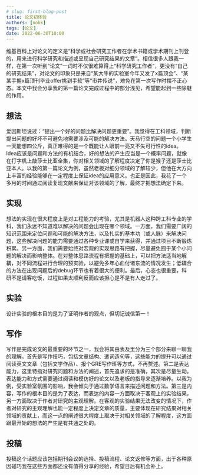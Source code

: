 ```yaml
---
# slug: first-blog-post
title: 论文初体验
authors: [nokk]
tags: [论文]
date: 2022-06-30T10:00
---
```


维基百科上对论文的定义是“科学或社会研究工作者在学术书籍或学术期刊上刊登的，用来进行科学研究和描述或呈现自己研究结果的文章”。相信很多人跟我一样，在第一次听到“论文”一词时不仅很难算得上“科学研究工作者”，更没有“自己的研究结果”，对论文的印象只是来自“某大牛的实验室今年又发了x篇顶会”、“某某手握x篇顶刊毕业offer挑到手软”等“市井传说”，难免在第一次写作时摆不正心态。本文中我会分享我的第一篇论文完成过程中的部分浅见，希望能起到一些除魅的作用。
<!--truncate-->

## 想法

爱因斯坦说过：“提出一个好的问题比解决问题更重要”。我觉得在工科领域，判断提出问题的好坏不可避免地需要涉及可能的解决方法。天马行空的问题一个小学生一天能想四公斤，真正难得的是一个既能让人眼前一亮又不失可行性的idea。Idea应该是问题和方法的有机结合，好的想法的产生应当是一个概率问题，就像在打字机上敲莎士比亚全集，你对相关领域的了解程度决定了你是猴子还是莎士比亚本人。以我的第一篇论文为例，虽然老板对细分领域的了解较少，但他在大方向上丰富的经验能够在一定程度上保证idea的应用意义。也正是因此，我花了一个多月的时间通过阅读复现文献来保证对该领域的了解，最终才把想法确定下来。

## 实现

想法的实现在很大程度上是对工程能力的考验，尤其是机器人这种跨工科专业的学科，我们永远不知道难以解决的问题会出现在哪个领域。一方面，我们需要广阔的知识范围来定位问题和可能的解决方法，以及扎实的基本功（或人脉）来解决问题，这些解决问题的能力需要通过各种专业课或自学来获得，并通过项目不断锻炼积累。另一方面，我们需要始终对宏观的实现思路有把握，尽量避免囿于某个小问题的解决而影响整体。在对整体思路流程有把握的基础上，可以把方法适当地解耦，对不同流程进行合理的预实验，以避免多年心血付诸东流的情况发生；低耦合的方法在出现问题后的debug环节也有着很大的便利。最后，心态也很重要，科研不是请客吃饭，过程如果太顺利反而应该担心是不是有人走过了。

## 实验

设计实验的根本目的是为了证明作者的观点，但切记诚信第一！

## 写作

写作是完成论文的最重要的环节之一，我会将其由表及里分为三个部分来聊一聊我的理解。首先是写作技巧，包括文章结构、遣词造句等，这些能力的提升可以通过阅读英文文章（包括文学作品）、报个GRE写作班等方式，不再赘述。第二是表达能力，这里特指对研究问题和方法的阐述，首先追求的是准确，其次是尽量生动。表达能力和方式需要通过阅读和模仿好的论文以及老板的指导来逐渐培养。以我为例，受实验室氛围的影响，我会倾向于通过数学语言来描述问题和方法。第三是内容，写作的根本目的是为了表达，而表达的内容一方面取决于客观上的实验结果，另一方面取决于作者对研究的主观理解。在客观的实验结果无法改变的情况下，作者对研究的主观理解也能一定程度上决定文章的质量，主要体现在研究结果对相关领域的贡献上，而这一点的阐述很大程度上取决于对相关领域的了解程度，这方面跟最开始的想法的产生是有共通之处的。

## 投稿

投稿这个话题应该包括期刊会议的选择、投稿流程、论文返修等方面，出于各种原因碰巧我在这些方面都还没有值得分享的经验，希望日后有机会补上。

